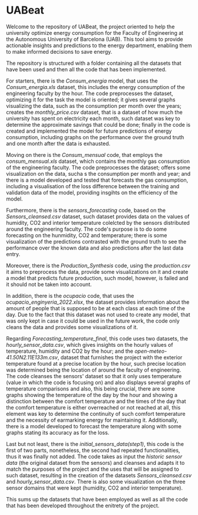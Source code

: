 # UABeat

Welcome to the repository of UABeat, the project oriented to help the university optimize energy consumption for the Faculty of Engineering at the Autonomous University of Barcelona (UAB). This tool aims to provide actionable insights and predictions to the energy department, enabling them to make informed decisions to save energy. 

The repository is structured with a folder containing all the datasets that have been used and then all the code that has been implemented.

For starters, there is the _Consum_energia_ model, that uses the _Consum_energia.xls_ dataset, this includes the energy consumption of the engineering faculty by the hour. The code preprocesses the dataset, optimizing it for the task the model is oriented; it gives several graphs visualizing the data, such as the consumption per month over the years; creates the _monthly_price.csv_ dataset, that is a dataset of how much the university has spent on electricity each month, such dataset was key to determine the approximate savings that could be done; finally in the code is created and implemented the model for future predictions of energy consumption, including graphs on the performance over the ground truth and one month after the data is exhausted.

Moving on there is the _Consum_mensual_ code, that employs the _consum_mensual.xls_ dataset, which contains the monthly gas consumption of the engineering faculty. The code preprocesses the dataset; offers some visualization on the data, sucha s the consumption per month and year; and there is a model developed and tested that forecasts the gas consumption, including a visualisation of the loss difference between the training and validation data of the model, providing insgihts on the efficiency of the model.

Furthermore, there is the _sensors_forecasting_ code, based on the _Sensors_cleansed.csv_ dataset, such dataset provides data on the values of humidity, CO2 and interior temperature colelcted by the sensors distributed around the engineering faculty. The code's purpose is to do some forecasting on the hunmidity, CO2 and temperature; there is some visualization of the predictions contrasted with the ground truth to see the performance over the known data and also predictions after the last data entry.

Moreover, there is the _Production_Synthesis_ code, using the _production.csv_ it aims to preprocess the data, provide some visualizations on it and create a model that predicts future production, such model, however, is failed and it should not be taken into account.

In addition, there is the _ocupacio_ code, that uses the _ocupacio_enginyeria_2022.xlsx_, the dataset provides information about the amount of people that is supposed to be at each class at each time of the day. Due to the fact that this dataset was not used to create any model, that was only kept in case it could be used in the future work, the code only cleans the data and provides some visualizations of it.

Regarding _Forecasting_temperature_final_, this code uses two datasets, the _hourly_sensor_data.csv_, which gives insights on the hourly values of temperature, humidity and CO2 by the hour; and the _open-meteo-41.50N2.11E133m.csv_, dataset that furnishes the project with the exterior temperature found at a precise location by the hour, such precise location was determined being the location of around the faculty of engineering. The code cleanses the sensors' dataset so that it only uses temperature (value in which the code is focusing on) and also displays several graphs of temperature comparisons and also, this being crucial, there are some graphs showing the temperature of the day by the hour and showing a distinction between the comfort temperature and the times of the day that the comfort temperature is either overreached or not reached at all, this element was key to determine the continuity of such comfort temperature and the necessity of earmarking energy for maintaining it. Additionally, there is a model developed to forecast the temperature along with some graphs stating its accuracy as for the loss.

Last but not least, there is the _initial_sensors_data(step1)_, this code is the first of two parts, nonetheless, the second had repeated functionalities, thus it was finally not added. The code takes as input the _historic sensor data_ (the original dataset from the sensors) and cleanses and adapts it to match the purposes of the project and the uses that will be assigned to such dataset, resulting in the creation of the datasets _Sensors_cleansed.csv_ and _hourly_sensor_data.csv_. There is also some visualization on the three sensor domains that were kept (humidity, CO2 and interior temperature).

This sums up the datasets that have been employed as well as all the code that has been developed throughout the enitrety of the project.
